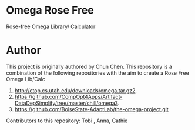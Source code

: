 # Omega Rose Free
Rose-free Omega Library/ Calculator

# Author
This project is originally authored by Chun Chen. This repository is a combination of the following repositories with the aim to create a Rose Free Omega Lib/Calc

1. http://ctop.cs.utah.edu/downloads/omega.tar.gz2. 
2. https://github.com/CompOpt4Apps/Artifact-DataDepSimplify/tree/master/chill/omega3.  
3. https://github.com/BoiseState-AdaptLab/the-omega-project.git

Contributors to this repository: Tobi , Anna, Cathie



